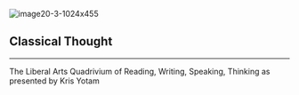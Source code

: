 
![image20-3-1024x455](https://github.com/user-attachments/assets/89e87b61-a702-49f4-b476-b6e4d1b274bf)  

## Classical Thought

___
The Liberal Arts Quadrivium of Reading, Writing, Speaking, Thinking as presented by Kris Yotam
